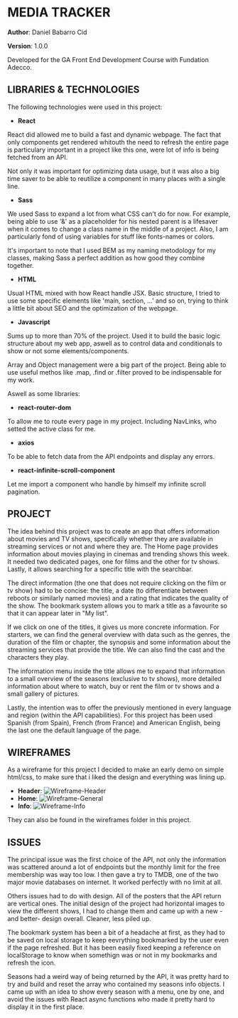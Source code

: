 # MEDIA TRACKER

**Author**: Daniel Babarro Cid

**Version**: 1.0.0

Developed for the GA Front End Development Course with Fundation Adecco.

## LIBRARIES & TECHNOLOGIES

The following technologies were used in this project:
- **React**

React did allowed me to build a fast and dynamic webpage. The fact that only components get rendered whitouth the need to refresh the entire page is particulary important in a project like this one, were lot of info is being fetched from an API.

Not only it was important for optimizing data usage, but it was also a big time saver to be able to reutilize a component in many places with a single line.
- **Sass**

We used Sass to expand a lot from what CSS can't do for now. For example, being able to use '&' as a placeholder for his nested parent is a lifesaver when it comes to change a class name in the middle of a project. Also, I am particularly fond of using variables for stuff like fonts-names or colors.

It's important to note that I used BEM as my naming metodology for my classes, making Sass a perfect addition as how good they combine together.
- **HTML**

Usual HTML mixed with how React handle JSX. Basic structure, I tried to use some specific elements like 'main, section, ...' and so on, trying to think a little bit about SEO and the optimization of the webpage.
- **Javascript** 

Sums up to more than 70% of the project. Used it to build the basic logic structure about my web app, aswell as to control data and conditionals to show or not some elements/components.

Array and Object management were a big part of the project. Being able to use useful methos like .map, .find or .filter proved to be indispensable for my work.

Aswell as some libraries:
- **react-router-dom**

To allow me to route every page in my project. Including NavLinks, who setted the active class for me.

- **axios**

To be able to fetch data from the API endpoints and display any errors.

- **react-infinite-scroll-component**

Let me import a component who handle by himself my infinite scroll pagination.

## PROJECT

The idea behind this project was to create an app that offers information about movies and TV shows, specifically whether they are available in streaming services or not and where they are. The Home page provides information about movies playing in cinemas and trending shows this week. It needed two dedicated pages, one for films and the other for tv shows. Lastly, it allows searching for a specific title with the searchbar. 

The direct information (the one that does not require clicking on the film or tv show) had to be concise: the title, a date (to differentiate between reboots or similarly named movies) and a rating that indicates the quality of the show. The bookmark system allows you to mark a title as a favourite so that it can appear later in "My list". 

If we click on one of the titles, it gives us more concrete information. For starters, we can find the general overview with data such as the genres, the duration of the film or chapter, the synopsis and some information about the streaming services that provide the title. We can also find the cast and the characters they play. 

The information menu inside the title allows me to expand that information to a small overview of the seasons (exclusive to tv shows), more detailed information about where to watch, buy or rent the film or tv shows and a small gallery of pictures. 

Lastly, the intention was to offer the previously mentioned in every language and region (within the API capabilities). For this project has been used Spanish (from Spain), French (from France) and American English, being the last one the default language of the page.

## WIREFRAMES

As a wireframe for this project I decided to make an early demo on simple html/css, to make sure that i liked the design and everything was lining up.

- **Header**: ![Wireframe-Header](https://user-images.githubusercontent.com/109437140/208704629-9eab91ce-e711-422e-bc46-5bdec22aa904.jpg)
- **Home**: ![Wireframe-General](https://user-images.githubusercontent.com/109437140/208703184-78fc5fdd-2c2a-4656-aa0f-28e7097488f7.jpg)
- **Info**: ![Wireframe-Info](https://user-images.githubusercontent.com/109437140/208703218-4aa4b3ce-1529-4c42-923e-5f3604360103.jpg)

They can also be found in the wireframes folder in this project.

## ISSUES

The principal issue was the first choice of the API, not only the information was scattered around a lot of endpoints but the monthly limit for the free membership was way too low. I then gave a try to TMDB, one of the two major movie databases on internet. It worked perfectly with no limit at all.

Others issues had to do with design. All of the posters that the API return are vertical ones. The initial design of the project had horizontal images to view the different shows, I had to change them and came up with a new -and better- design overall. Cleaner, less piled up.

The bookmark system has been a bit of a headache at first, as they had to be saved on local storage to keep eevrything bookmarked by the user even if the page refreshed. But it has been easily fixed keeping a reference on localStorage to know when somethign was or not in my bookmarks and refresh the icon.

Seasons had a weird way of being returned by the API, it was pretty hard to try and build and reset the array who contained my seasons info objects. I came up with an idea to show every season with a menu, one by one, and avoid the issues with React async functions who made it pretty hard to display it in the first place.

